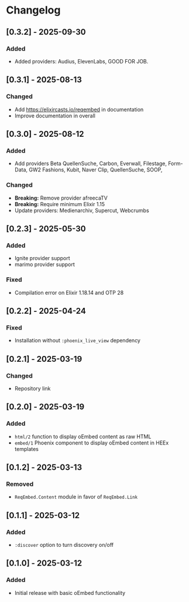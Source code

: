 # Changelog

## [0.3.2] - 2025-09-30

### Added
- Added providers: Audius, ElevenLabs, GOOD FOR JOB.

## [0.3.1] - 2025-08-13

### Changed

- Add https://elixircasts.io/reqembed in documentation
- Improve documentation in overall

## [0.3.0] - 2025-08-12

### Added

- Add providers Beta QuellenSuche, Carbon, Everwall, Filestage, Form-Data, GW2 Fashions, Kubit, Naver Clip, QuellenSuche, SOOP, 

### Changed

- **Breaking:** Remove provider afreecaTV
- **Breaking:** Require minimum Elixir 1.15
- Update providers: Medienarchiv, Supercut, Webcrumbs

## [0.2.3] - 2025-05-30

### Added

- Ignite provider support
- marimo provider support

### Fixed

- Compilation error on Elixir 1.18.14 and OTP 28

## [0.2.2] - 2025-04-24

### Fixed

- Installation without `:phoenix_live_view` dependency

## [0.2.1] - 2025-03-19

### Changed

- Repository link

## [0.2.0] - 2025-03-19

### Added

- `html/2` function to display oEmbed content as raw HTML
- `embed/1` Phoenix component to display oEmbed content in HEEx templates

## [0.1.2] - 2025-03-13

### Removed

- `ReqEmbed.Content` module in favor of `ReqEmbed.Link`

## [0.1.1] - 2025-03-12

### Added

- `:discover` option to turn discovery on/off

## [0.1.0] - 2025-03-12

### Added

- Initial release with basic oEmbed functionality
